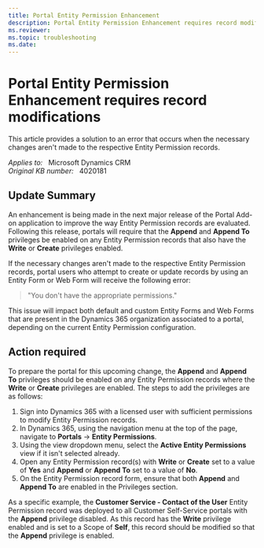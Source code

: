 ```yaml
---
title: Portal Entity Permission Enhancement
description: Portal Entity Permission Enhancement requires record modifications.
ms.reviewer: 
ms.topic: troubleshooting
ms.date: 
---
```

# Portal Entity Permission Enhancement requires record modifications

This article provides a solution to an error that occurs when the necessary changes aren't made to the respective Entity Permission records.

_Applies to:_ &nbsp; Microsoft Dynamics CRM  
_Original KB number:_ &nbsp; 4020181

## Update Summary

An enhancement is being made in the next major release of the Portal Add-on application to improve the way Entity Permission records are evaluated. Following this release, portals will require that the **Append** and **Append To** privileges be enabled on any Entity Permission records that also have the **Write** or **Create** privileges enabled.

If the necessary changes aren't made to the respective Entity Permission records, portal users who attempt to create or update records by using an Entity Form or Web Form will receive the following error:

> "You don't have the appropriate permissions."

This issue will impact both default and custom Entity Forms and Web Forms that are present in the Dynamics 365 organization associated to a portal, depending on the current Entity Permission configuration.

## Action required

To prepare the portal for this upcoming change, the **Append** and **Append To** privileges should be enabled on any Entity Permission records where the **Write** or **Create** privileges are enabled. The steps to add the privileges are as follows:

1. Sign into Dynamics 365 with a licensed user with sufficient permissions to modify Entity Permission records.
2. In Dynamics 365, using the navigation menu at the top of the page, navigate to **Portals** -> **Entity Permissions**.
3. Using the view dropdown menu, select the **Active Entity Permissions** view if it isn't selected already.
4. Open any Entity Permission record(s) with **Write** or **Create** set to a value of **Yes** and **Append** or **Append To** set to a value of **No**.
5. On the Entity Permission record form, ensure that both **Append** and **Append To** are enabled in the Privileges section.

As a specific example, the **Customer Service - Contact of the User** Entity Permission record was deployed to all Customer Self-Service portals with the **Append** privilege disabled. As this record has the **Write** privilege enabled and is set to a Scope of **Self**, this record should be modified so that the **Append** privilege is enabled.

